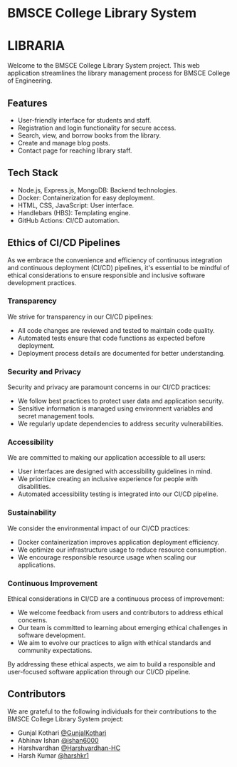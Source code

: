 
# BMSCE College Library System
# LIBRARIA
Welcome to the BMSCE College Library System project. This web application streamlines the library management process for BMSCE College of Engineering.

## Features

- User-friendly interface for students and staff.
- Registration and login functionality for secure access.
- Search, view, and borrow books from the library.
- Create and manage blog posts.
- Contact page for reaching library staff.

## Tech Stack

- Node.js, Express.js, MongoDB: Backend technologies.
- Docker: Containerization for easy deployment.
- HTML, CSS, JavaScript: User interface.
- Handlebars (HBS): Templating engine.
- GitHub Actions: CI/CD automation.

## Ethics of CI/CD Pipelines

As we embrace the convenience and efficiency of continuous integration and continuous deployment (CI/CD) pipelines, it's essential to be mindful of ethical considerations to ensure responsible and inclusive software development practices.

### Transparency

We strive for transparency in our CI/CD pipelines:
- All code changes are reviewed and tested to maintain code quality.
- Automated tests ensure that code functions as expected before deployment.
- Deployment process details are documented for better understanding.

### Security and Privacy

Security and privacy are paramount concerns in our CI/CD practices:
- We follow best practices to protect user data and application security.
- Sensitive information is managed using environment variables and secret management tools.
- We regularly update dependencies to address security vulnerabilities.

### Accessibility

We are committed to making our application accessible to all users:
- User interfaces are designed with accessibility guidelines in mind.
- We prioritize creating an inclusive experience for people with disabilities.
- Automated accessibility testing is integrated into our CI/CD pipeline.

### Sustainability

We consider the environmental impact of our CI/CD practices:
- Docker containerization improves application deployment efficiency.
- We optimize our infrastructure usage to reduce resource consumption.
- We encourage responsible resource usage when scaling our applications.

### Continuous Improvement

Ethical considerations in CI/CD are a continuous process of improvement:
- We welcome feedback from users and contributors to address ethical concerns.
- Our team is committed to learning about emerging ethical challenges in software development.
- We aim to evolve our practices to align with ethical standards and community expectations.

By addressing these ethical aspects, we aim to build a responsible and user-focused software application through our CI/CD pipeline.

## Contributors

We are grateful to the following individuals for their contributions to the BMSCE College Library System project:


- Gunjal Kothari [@GunjalKothari](https://github.com/GunjalKothari)
- Abhinav Ishan [@ishan6000](https://github.com/ishan6000)
- Harshvardhan [@Harshvardhan-HC](https://github.com/Harshavardhan-HC)
- Harsh Kumar [@harshkr1](https://github.com/Harshkr1)
 







